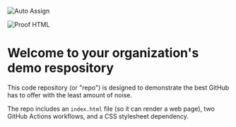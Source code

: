 ![Auto Assign](https://github.com/NORAI-DL/demo-repository/actions/workflows/auto-assign.yml/badge.svg)

![Proof HTML](https://github.com/NORAI-DL/demo-repository/actions/workflows/proof-html.yml/badge.svg)

# Welcome to your organization's demo respository
This code repository (or "repo") is designed to demonstrate the best GitHub has to offer with the least amount of noise.

The repo includes an `index.html` file (so it can render a web page), two GitHub Actions workflows, and a CSS stylesheet dependency.
